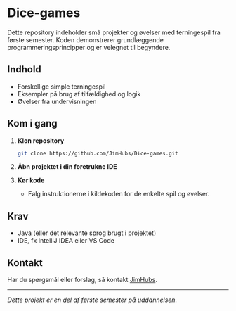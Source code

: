 # Dice-games

Dette repository indeholder små projekter og øvelser med terningespil fra første semester. Koden demonstrerer grundlæggende programmeringsprincipper og er velegnet til begyndere.

## Indhold

- Forskellige simple terningespil
- Eksempler på brug af tilfældighed og logik
- Øvelser fra undervisningen

## Kom i gang

1. **Klon repository**
   ```bash
   git clone https://github.com/JimHubs/Dice-games.git
   ```
2. **Åbn projektet i din foretrukne IDE**

3. **Kør kode**
   - Følg instruktionerne i kildekoden for de enkelte spil og øvelser.

## Krav

- Java (eller det relevante sprog brugt i projektet)
- IDE, fx IntelliJ IDEA eller VS Code

## Kontakt

Har du spørgsmål eller forslag, så kontakt [JimHubs](https://github.com/JimHubs).

---

*Dette projekt er en del af første semester på uddannelsen.*
